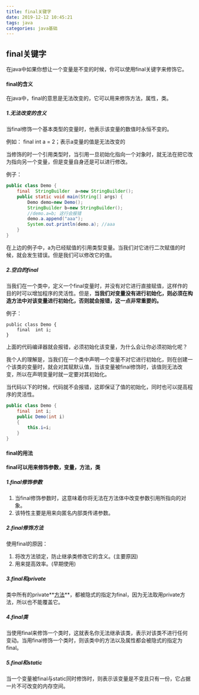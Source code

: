 ```yaml
---
title: final关键字
date: 2019-12-12 10:45:21
tags: java
categories: java基础
---
```


## final关键字

在java中如果你想让一个变量是不变的时候，你可以使用final关键字来修饰它。

#### final的含义

在java中，final的意思是无法改变的，它可以用来修饰方法，属性，类。

##### 1.无法改变的含义

当final修饰一个基本类型的变量时，他表示该变量的数值时永恒不变的。

例如： final  int  a = 2；表示a变量的值是无法改变的

当修饰的时一个引用类型时，当引用一旦初始化指向一个对象时，就无法在把它改为指向另一个变量，但是变量自身还是可以进行修改。

例子：

```java
public class Demo {
    final  StringBuilder  a=new StringBuilder();
    public static void main(String[] args) {
        Demo demo=new Demo();
        StringBuilder b=new StringBuilder();
        //demo.a=b; 这行会报错
        demo.a.append("aaa");
        System.out.println(demo.a);	//aaa
    }
}

```

在上边的例子中，a为已经赋值的引用类型变量。当我们对它进行二次赋值的时候，就会发生错误。但是我们可以修改它的值。



##### 2.空白的final

当我们在一个类中，定义一个final变量时，并没有对它进行直接赋值，这样作的目的时可以增加程序的灵活性。但是，**当我们对变量没有进行初始化，则必须在构造方法中对该变量进行初始化，否则就会报错，这一点非常重要的。**

例子：

```
public class Demo {
    final  int i;
}

```

上面的代码编译器就会报错，必须初始化该变量，为什么会让你必须初始化呢？

我个人的理解是，当我们在一个类中声明一个变量不对它进行初始化，则在创建一个该类的变量时，就会对其赋默认值，当该变量被final修饰时，该值则无法改变，所以在声明变量时就一定要对其初始化。

当代码以下的时候，代码就不会报错，这即保证了值的初始化，同时也可以提高程序的灵活性。

```java
public class Demo {
    final  int i;
    public Demo(int i)
    {
        this.i=i;
    }
}
```

#### final的用法

**final可以用来修饰参数，变量，方法，类**

##### 1.final修饰参数

1. 当final修饰参数时，这意味着你将无法在方法体中改变参数引用所指向的对象。
2. 该特性主要是用来向匿名内部类传递参数。

##### 2.final修饰方法

使用final的原因：

1. 将改方法锁定，防止继承类修改它的含义。(主要原因)
2. 用来提高效率。(早期使用)

##### 3.final和private 

类中所有的private**<u>方法</u>**，都被隐式的指定为final，因为无法取用private方法，所以也不能覆盖它。

##### 4.final类

当使用final来修饰一个类时，这就表名你无法继承该类，表示对该类不进行任何变动。当用final修饰一个类时，则该类中的方法以及属性都会被隐式的指定为final。

##### 5.final和static

当一个变量被final与static同时修饰时，则表示该变量是不变且只有一份，它占据一片不可改变的内存空间。





